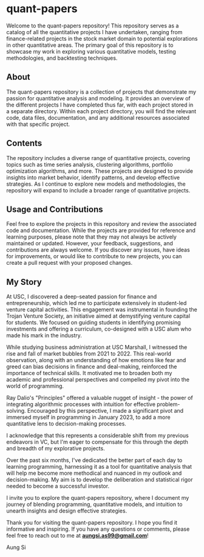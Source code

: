 # quant-papers
Welcome to the quant-papers repository! This repository serves as a catalog of all the quantitative projects I have undertaken, ranging from finance-related projects in the stock market domain to potential explorations in other quantitative areas. The primary goal of this repository is to showcase my work in exploring various quantitative models, testing methodologies, and backtesting techniques.

## About
The quant-papers repository is a collection of projects that demonstrate my passion for quantitative analysis and modeling. It provides an overview of the different projects I have completed thus far, with each project stored in a separate directory. Within each project directory, you will find the relevant code, data files, documentation, and any additional resources associated with that specific project.

## Contents
The repository includes a diverse range of quantitative projects, covering topics such as time series analysis, clustering algorithms, portfolio optimization algorithms, and more. These projects are designed to provide insights into market behavior, identify patterns, and develop effective strategies. As I continue to explore new models and methodologies, the repository will expand to include a broader range of quantitative projects.

## Usage and Contributions
Feel free to explore the projects in this repository and review the associated code and documentation. While the projects are provided for reference and learning purposes, please note that they may not always be actively maintained or updated. However, your feedback, suggestions, and contributions are always welcome. If you discover any issues, have ideas for improvements, or would like to contribute to new projects, you can create a pull request with your proposed changes.

## My Story
At USC, I discovered a deep-seated passion for finance and entrepreneurship, which led me to participate extensively in student-led venture capital activities. This engagement was instrumental in founding the Trojan Venture Society, an initiative aimed at demystifying venture capital for students. We focused on guiding students in identifying promising investments and offering a curriculum, co-designed with a USC alum who made his mark in the industry.

While studying business administration at USC Marshall, I witnessed the rise and fall of market bubbles from 2021 to 2022. This real-world observation, along with an understanding of how emotions like fear and greed can bias decisions in finance and deal-making, reinforced the importance of technical skills. It motivated me to broaden both my academic and professional perspectives and compelled my pivot into the world of programming.

Ray Dalio's "Principles" offered a valuable nugget of insight - the power of integrating algorithmic processes with intuition for effective problem-solving. Encouraged by this perspective, I made a significant pivot and immersed myself in programming in January 2023, to add a more quantitative lens to decision-making processes.

I acknowledge that this represents a considerable shift from my previous endeavors in VC, but I'm eager to compensate for this through the depth and breadth of my explorative projects.

Over the past six months, I've dedicated the better part of each day to learning programming, harnessing it as a tool for quantitative analysis that will help me become more methodical and nuanced in my outlook and decision-making. My aim is to develop the deliberation and statistical rigor needed to become a successful investor.

I invite you to explore the quant-papers repository, where I document my journey of blending programming, quantitative models, and intuition to unearth insights and design effective strategies.

Thank you for visiting the quant-papers repository. I hope you find it informative and inspiring. If you have any questions or comments, please feel free to reach out to me at **aungsi.as99@gmail.com**!

Aung Si
